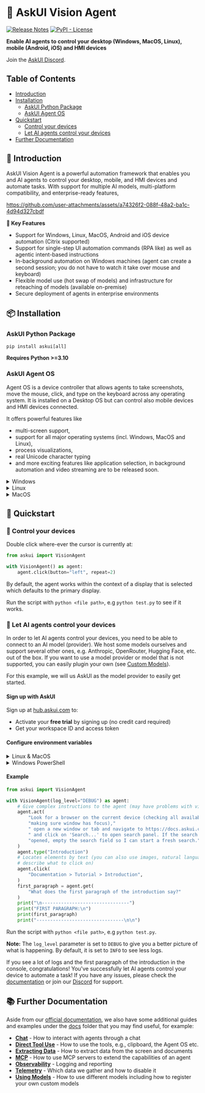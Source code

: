 # 🤖 AskUI Vision Agent

[![Release Notes](https://img.shields.io/github/release/askui/vision-agent?style=flat-square)](https://github.com/askui/vision-agent/releases)
[![PyPI - License](https://img.shields.io/pypi/l/langchain-core?style=flat-square)](https://opensource.org/licenses/MIT)

**Enable AI agents to control your desktop (Windows, MacOS, Linux), mobile (Android, iOS) and HMI devices**

Join the [AskUI Discord](https://discord.gg/Gu35zMGxbx).

## Table of Contents


- [Introduction](#-introduction)
- [Installation](#-installation)
  - [AskUI Python Package](#-askui-python-package)
  - [AskUI Agent OS](#-askui-agent-os)
- [Quickstart](#-quickstart)
    - [Control your devices](#-control-your-devices)
    - [Let AI agents control your devices](#-let-ai-agents-control-your-devices)
- [Further Documentation](#-further-documentation)

## 📖 Introduction

AskUI Vision Agent is a powerful automation framework that enables you and AI agents to control your desktop, mobile, and HMI devices and automate tasks. With support for multiple AI models, multi-platform compatibility, and enterprise-ready features,

https://github.com/user-attachments/assets/a74326f2-088f-48a2-ba1c-4d94d327cbdf

**🎯 Key Features**

- Support for Windows, Linux, MacOS, Android and iOS device automation (Citrix supported)
- Support for single-step UI automation commands (RPA like) as well as agentic intent-based instructions
- In-background automation on Windows machines (agent can create a second session; you do not have to watch it take over mouse and keyboard)
- Flexible model use (hot swap of models) and infrastructure for reteaching of models (available on-premise)
- Secure deployment of agents in enterprise environments

## 📦 Installation

### AskUI Python Package

```shell
pip install askui[all]
```

**Requires Python >=3.10**

### AskUI Agent OS

Agent OS is a device controller that allows agents to take screenshots, move the mouse, click, and type on the keyboard across any operating system. It is installed on a Desktop OS but can control also mobile devices and HMI devices connected.

It offers powerful features like

- multi-screen support,
- support for all major operating systems (incl. Windows, MacOS and Linux),
- process visualizations,
- real Unicode character typing
- and more exciting features like application selection, in background automation and video streaming are to be released soon.

<details>
<summary>Windows</summary>

#### AMD64
[AskUI Installer for AMD64](https://files.askui.com/releases/Installer/Latest/AskUI-Suite-Latest-User-Installer-Win-AMD64-Web.exe)

#### ARM64
[AskUI Installer for ARM64](https://files.askui.com/releases/Installer/Latest/AskUI-Suite-Latest-User-Installer-Win-ARM64-Web.exe)

</details>

<details>
<summary>Linux</summary>
<br>

**⚠️ Warning:** Agent OS currently does not work on Wayland. Switch to XOrg to use it.

#### AMD64
```shell
curl -L -o /tmp/AskUI-Suite-Latest-User-Installer-Linux-AMD64-Web.run https://files.askui.com/releases/Installer/Latest/AskUI-Suite-Latest-User-Installer-Linux-AMD64-Web.run
bash /tmp/AskUI-Suite-Latest-User-Installer-Linux-AMD64-Web.run
```

#### ARM64
```shell
curl -L -o /tmp/AskUI-Suite-Latest-User-Installer-Linux-ARM64-Web.run https://files.askui.com/releases/Installer/Latest/AskUI-Suite-Latest-User-Installer-Linux-ARM64-Web.run
bash /tmp/AskUI-Suite-Latest-User-Installer-Linux-ARM64-Web.run
```

</details>

<details>
<summary>MacOS</summary>
<br>

**⚠️ Warning:** Agent OS currently does not work on MacOS with Intel chips (x86_64/amd64 architecture). Switch to a Mac with Apple Silicon (arm64 architecture), e.g., M1, M2, M3, etc.

#### ARM64
```shell
curl -L -o /tmp/AskUI-Suite-Latest-User-Installer-MacOS-ARM64-Web.run https://files.askui.com/releases/Installer/Latest/AskUI-Suite-Latest-User-Installer-MacOS-ARM64-Web.run
bash /tmp/AskUI-Suite-Latest-User-Installer-MacOS-ARM64-Web.run
```

</details>

## 🚀 Quickstart

### 🧑 Control your devices

Double click where-ever the cursor is currently at:

```python
from askui import VisionAgent

with VisionAgent() as agent:
    agent.click(button="left", repeat=2)
```

By default, the agent works within the context of a display that is selected which defaults to the primary display.

Run the script with `python <file path>`, e.g `python test.py` to see if it works.

### 🤖 Let AI agents control your devices

In order to let AI agents control your devices, you need to be able to connect to an AI model (provider). We host some models ourselves and support several other ones, e.g. Anthropic, OpenRouter, Hugging Face, etc. out of the box. If you want to use a model provider or model that is not supported, you can easily plugin your own (see [Custom Models](docs/custom-models.md)).

For this example, we will us AskUI as the model provider to easily get started.

#### Sign up with AskUI

Sign up at [hub.askui.com](https://hub.askui.com) to:
- Activate your **free trial** by signing up (no credit card required)
- Get your workspace ID and access token

#### Configure environment variables

<details>
<summary>Linux & MacOS</summary>

```shell
export ASKUI_WORKSPACE_ID=<your-workspace-id-here>
export ASKUI_TOKEN=<your-token-here>
```
</details>

<details>
<summary>Windows PowerShell</summary>

```shell
$env:ASKUI_WORKSPACE_ID="<your-workspace-id-here>"
$env:ASKUI_TOKEN="<your-token-here>"
```

</details>

#### Example

```python
from askui import VisionAgent

with VisionAgent(log_level="DEBUG") as agent:
    # Give complex instructions to the agent (may have problems with virtual displays out of the box, so make sure there is no browser opened on a virtual display that the agent may not see)
    agent.act(
        "Look for a browser on the current device (checking all available displays, "
        "making sure window has focus),"
        " open a new window or tab and navigate to https://docs.askui.com"
        " and click on 'Search...' to open search panel. If the search panel is already "
        "opened, empty the search field so I can start a fresh search."
    )
    agent.type("Introduction")
    # Locates elements by text (you can also use images, natural language descriptions, coordinates, etc. to
    # describe what to click on)
    agent.click(
        "Documentation > Tutorial > Introduction",
    )
    first_paragraph = agent.get(
        "What does the first paragraph of the introduction say?"
    )
    print("\n--------------------------------")
    print("FIRST PARAGRAPH:\n")
    print(first_paragraph)
    print("--------------------------------\n\n")
```

Run the script with `python <file path>`, e.g `python test.py`.

**Note:** The `log_level` parameter is set to `DEBUG` to give you a better picture of what is happening. By default, it is set to `INFO` to see less logs.

If you see a lot of logs and the first paragraph of the introduction in the console, congratulations! You've successfully let AI agents control your device to automate a task! If you have any issues, please check the [documentation](https://docs.askui.com/01-tutorials/01-your-first-agent#common-issues-and-solutions) or join our [Discord](https://discord.gg/Gu35zMGxbx) for support.

## 📚 Further Documentation

Aside from our [official documentation](https://docs.askui.com), we also have some additional guides and examples under the [docs](docs) folder that you may find useful, for example:

- **[Chat](docs/chat.md)** - How to interact with agents through a chat
- **[Direct Tool Use](docs/direct-tool-use.md)** - How to use the tools, e.g., clipboard, the Agent OS etc.
- **[Extracting Data](docs/extracting-data.md)** - How to extract data from the screen and documents
- **[MCP](docs/mcp.md)** - How to use MCP servers to extend the capabilities of an agent
- **[Observability](docs/observability.md)** - Logging and reporting
- **[Telemetry](docs/telemetry.md)** - Which data we gather and how to disable it
- **[Using Models](docs/using-models.md)** - How to use different models including how to register your own custom models
